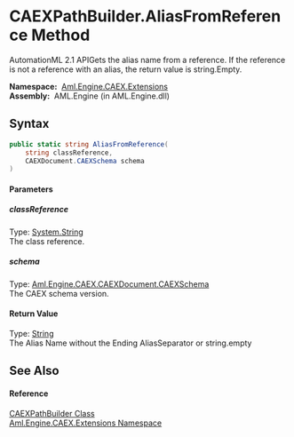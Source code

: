 CAEXPathBuilder.AliasFromReference Method
=========================================
AutomationML 2.1 APIGets the alias name from a reference. If the reference is not a reference with an alias, the return value is string.Empty.

  **Namespace:**  [Aml.Engine.CAEX.Extensions][1]  
  **Assembly:**  AML.Engine (in AML.Engine.dll)

Syntax
------

```csharp
public static string AliasFromReference(
	string classReference,
	CAEXDocument.CAEXSchema schema
)
```

#### Parameters

##### *classReference*
Type: [System.String][2]  
The class reference.

##### *schema*
Type: [Aml.Engine.CAEX.CAEXDocument.CAEXSchema][3]  
The CAEX schema version.

#### Return Value
Type: [String][2]  
 The Alias Name without the Ending AliasSeparator or string.empty 

See Also
--------

#### Reference
[CAEXPathBuilder Class][4]  
[Aml.Engine.CAEX.Extensions Namespace][1]  

[1]: ../README.md
[2]: https://docs.microsoft.com/dotnet/api/system.string
[3]: ../../Aml.Engine.CAEX/CAEXDocument_CAEXSchema/README.md
[4]: README.md
[5]: https://www.automationml.org
[6]: ../../icons/logoShade.png